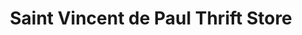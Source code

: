 ---
title: "Saint Vincent de Paul Thrift Store"
url: /eugene/saint-vincent-de-paul-thrift-store/
shop: charity
---